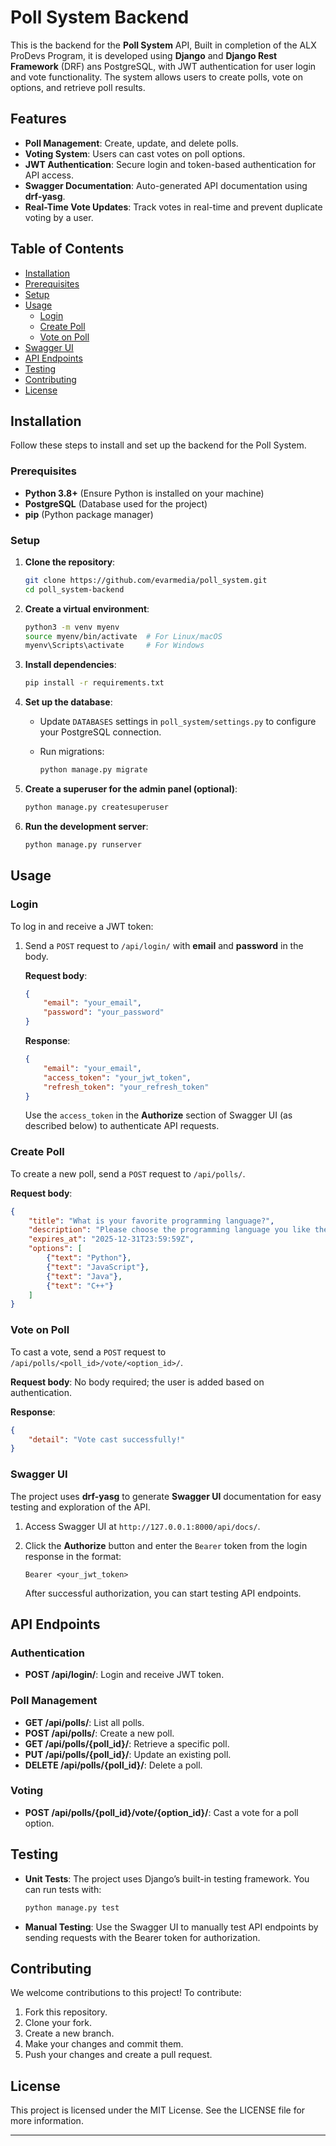 # Poll System Backend

This is the backend for the **Poll System** API, Built in completion of the ALX ProDevs Program, it is developed using **Django** and **Django Rest Framework** (DRF) ans PostgreSQL, with JWT authentication for user login and vote functionality. The system allows users to create polls, vote on options, and retrieve poll results.

## Features

- **Poll Management**: Create, update, and delete polls.
- **Voting System**: Users can cast votes on poll options.
- **JWT Authentication**: Secure login and token-based authentication for API access.
- **Swagger Documentation**: Auto-generated API documentation using **drf-yasg**.
- **Real-Time Vote Updates**: Track votes in real-time and prevent duplicate voting by a user.

## Table of Contents

- [Installation](#installation)
- [Prerequisites](#prerequisites)
- [Setup](#setup)
- [Usage](#usage)
  - [Login](#login)
  - [Create Poll](#create-poll)
  - [Vote on Poll](#vote-on-poll)
- [Swagger UI](#swagger-ui)
- [API Endpoints](#api-endpoints)
- [Testing](#testing)
- [Contributing](#contributing)
- [License](#license)

## Installation

Follow these steps to install and set up the backend for the Poll System.

### Prerequisites

- **Python 3.8+** (Ensure Python is installed on your machine)
- **PostgreSQL** (Database used for the project)
- **pip** (Python package manager)

### Setup

1. **Clone the repository**:

   ```bash
   git clone https://github.com/evarmedia/poll_system.git
   cd poll_system-backend
   ```

2. **Create a virtual environment**:

   ```bash
   python3 -m venv myenv
   source myenv/bin/activate  # For Linux/macOS
   myenv\Scripts\activate     # For Windows
   ```

3. **Install dependencies**:

   ```bash
   pip install -r requirements.txt
   ```

4. **Set up the database**:

   - Update `DATABASES` settings in `poll_system/settings.py` to configure your PostgreSQL connection.
   - Run migrations:

     ```bash
     python manage.py migrate
     ```

5. **Create a superuser for the admin panel (optional)**:

   ```bash
   python manage.py createsuperuser
   ```

6. **Run the development server**:

   ```bash
   python manage.py runserver
   ```

## Usage

### Login

To log in and receive a JWT token:

1. Send a `POST` request to `/api/login/` with **email** and **password** in the body.
   
   **Request body**:

   ```json
   {
       "email": "your_email",
       "password": "your_password"
   }
   ```

   **Response**:

   ```json
   {
       "email": "your_email",
       "access_token": "your_jwt_token",
       "refresh_token": "your_refresh_token"
   }
   ```

   Use the `access_token` in the **Authorize** section of Swagger UI (as described below) to authenticate API requests.

### Create Poll

To create a new poll, send a `POST` request to `/api/polls/`.

**Request body**:

```json
{
    "title": "What is your favorite programming language?",
    "description": "Please choose the programming language you like the most from the options below.",
    "expires_at": "2025-12-31T23:59:59Z",
    "options": [
        {"text": "Python"},
        {"text": "JavaScript"},
        {"text": "Java"},
        {"text": "C++"}
    ]
}
```

### Vote on Poll

To cast a vote, send a `POST` request to `/api/polls/<poll_id>/vote/<option_id>/`.

**Request body**: No body required; the user is added based on authentication.

**Response**:

```json
{
    "detail": "Vote cast successfully!"
}
```

### Swagger UI

The project uses **drf-yasg** to generate **Swagger UI** documentation for easy testing and exploration of the API.

1. Access Swagger UI at `http://127.0.0.1:8000/api/docs/`.
2. Click the **Authorize** button and enter the `Bearer` token from the login response in the format:

   ```
   Bearer <your_jwt_token>
   ```

   After successful authorization, you can start testing API endpoints.

## API Endpoints

### Authentication

- **POST /api/login/**: Login and receive JWT token.

### Poll Management

- **GET /api/polls/**: List all polls.
- **POST /api/polls/**: Create a new poll.
- **GET /api/polls/{poll_id}/**: Retrieve a specific poll.
- **PUT /api/polls/{poll_id}/**: Update an existing poll.
- **DELETE /api/polls/{poll_id}/**: Delete a poll.

### Voting

- **POST /api/polls/{poll_id}/vote/{option_id}/**: Cast a vote for a poll option.

## Testing

- **Unit Tests**: The project uses Django’s built-in testing framework. You can run tests with:

   ```bash
   python manage.py test
   ```

- **Manual Testing**: Use the Swagger UI to manually test API endpoints by sending requests with the Bearer token for authorization.

## Contributing

We welcome contributions to this project! To contribute:

1. Fork this repository.
2. Clone your fork.
3. Create a new branch.
4. Make your changes and commit them.
5. Push your changes and create a pull request.

## License

This project is licensed under the MIT License. See the LICENSE file for more information.

---
